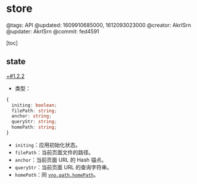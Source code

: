 # store

@tags: API
@updated: 1609910685000, 1612093023000
@creator: AkrISrn
@updater: AkrISrn
@commit: fed4591

[toc]

## state

[+#1.2.2](/snippets/version-when-last-update.md)

- 类型：

```ts
{
  initing: boolean;
  filePath: string;
  anchor: string;
  queryStr: string;
  homePath: string;
}
```

- `initing`：应用初始化状态。
- `filePath`：当前页面文件的路径。
- `anchor`：当前页面 URL 的 Hash 锚点。
- `queryStr`：当前页面 URL 的查询字符串。
- `homePath`：同 [`vno.path.homePath`](/api/path.md "#h2-8")。
